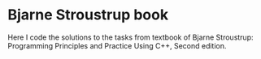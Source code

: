 # Bjarne Stroustrup book
 Here I code the solutions to the tasks from textbook of Bjarne Stroustrup: Programming  Principles and Practice  Using С++, Second edition.
